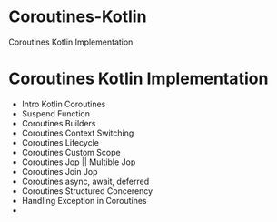 # Coroutines-Kotlin
Coroutines Kotlin Implementation 

# Coroutines Kotlin Implementation


- Intro Kotlin Coroutines
- Suspend Function
- Coroutines Builders
- Coroutines Context Switching 
- Coroutines Lifecycle
- Coroutines Custom Scope
- Coroutines Jop || Multible Jop
- Coroutines Join Jop
- Coroutines async, await, deferred
- Coroutines Structured Concerency
- Handling Exception in Coroutines
- 
